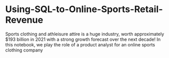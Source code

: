 # Using-SQL-to-Online-Sports-Retail-Revenue
Sports clothing and athleisure attire is a huge industry, worth approximately $193 billion in 2021 with a strong growth forecast over the next decade!  In this notebook, we play the role of a product analyst for an online sports clothing company
